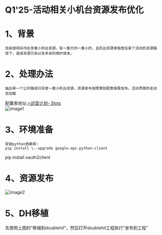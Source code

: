 

# Q1'25-活动相关小机台资源发布优化

# 1、背景

	目前游戏存内在多套小机台资源，有一套大的一套小的，且机台资源单独放在某个活动的资源路径下，造成资源冗余以及多余的维护成本。

# 2、处理办法

	抽出来一个公共路径只存放一套小机台资源，资源发布按照策划配表按需发布，活动界面的走动态加载  
配置表地址:[🔥运营计划- Slots](https://docs.google.com/spreadsheets/d/1n9-hHrvvzyGcvktimZVQU9hwydTJn5bIWV-QpnPZNjw/edit?pli=1&skip_itp2_check=true&gid=722776441#gid=722776441)  
	![image1](http://localhost:5173/WTC-Docs/assets/1758727510014_8ede6d2f.png)

# 3、环境准备

	安装python依赖库:  
	pip install \--upgrade google-api-python-client  
pip install oauth2client

# 4、资源发布

![image2](http://localhost:5173/WTC-Docs/assets/1758727510016_f511269f.png)


# 5、DH移植

先使用上图的“移植到doublehit”，然后打开doublehit工程执行“发布到工程”



